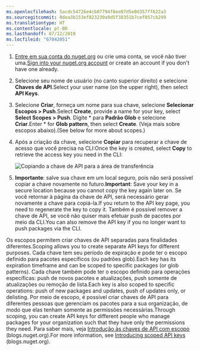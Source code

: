 ```yaml
---
ms.openlocfilehash: 5acdc54726e4cb07794f8ee07d5e0d357ff622a3
ms.sourcegitcommit: 0dea3b153ef823230a9d5f38351b7cef057cb299
ms.translationtype: HT
ms.contentlocale: pt-BR
ms.lasthandoff: 07/12/2019
ms.locfileid: "67842051"
---
```

1. <span data-ttu-id="50441-101">[Entre em sua conta do nuget.org](https://www.nuget.org/users/account/LogOn?returnUrl=%2F) ou crie uma conta, se você não tiver uma.</span><span class="sxs-lookup"><span data-stu-id="50441-101">[Sign into your nuget.org account](https://www.nuget.org/users/account/LogOn?returnUrl=%2F) or create an account if you don't have one already.</span></span>

1. <span data-ttu-id="50441-102">Selecione seu nome de usuário (no canto superior direito) e selecione **Chaves de API**.</span><span class="sxs-lookup"><span data-stu-id="50441-102">Select your user name (on the upper right), then select **API Keys**.</span></span>

1. <span data-ttu-id="50441-103">Selecione **Criar**, forneça um nome para sua chave, selecione **Selecionar Escopos > Push**.</span><span class="sxs-lookup"><span data-stu-id="50441-103">Select **Create**, provide a name for your key, select **Select Scopes > Push**.</span></span> <span data-ttu-id="50441-104">Digite \* para **Padrão Glob** e selecione **Criar**.</span><span class="sxs-lookup"><span data-stu-id="50441-104">Enter \* for **Glob pattern**, then select **Create**.</span></span> <span data-ttu-id="50441-105">(Veja mais sobre escopos abaixo).</span><span class="sxs-lookup"><span data-stu-id="50441-105">(See below for more about scopes.)</span></span>

1. <span data-ttu-id="50441-106">Após a criação da chave, selecione **Copiar** para recuperar a chave de acesso que você precisa na CLI:</span><span class="sxs-lookup"><span data-stu-id="50441-106">Once the key is created, select **Copy** to retrieve the access key you need in the CLI:</span></span>

    ![Copiando a chave de API para a área de transferência](../media/QS_Create-02-APIKey.png)

1. <span data-ttu-id="50441-108">**Importante**: salve sua chave em um local seguro, pois não será possível copiar a chave novamente no futuro.</span><span class="sxs-lookup"><span data-stu-id="50441-108">**Important**: Save your key in a secure location because you cannot copy the key again later on.</span></span> <span data-ttu-id="50441-109">Se você retornar à página da chave de API, será necessário gerar novamente a chave para copiá-la.</span><span class="sxs-lookup"><span data-stu-id="50441-109">If you return to the API key page, you need to regenerate the key to copy it.</span></span> <span data-ttu-id="50441-110">Também é possível remover a chave de API, se você não quiser mais efetuar push de pacotes por meio da CLI.</span><span class="sxs-lookup"><span data-stu-id="50441-110">You can also remove the API key if you no longer want to push packages via the CLI.</span></span>

<span data-ttu-id="50441-111">Os escopos permitem criar chaves de API separadas para finalidades diferentes.</span><span class="sxs-lookup"><span data-stu-id="50441-111">Scoping allows you to create separate API keys for different purposes.</span></span> <span data-ttu-id="50441-112">Cada chave tem seu período de expiração e pode ter o escopo definido para pacotes específicos (ou padrões glob).</span><span class="sxs-lookup"><span data-stu-id="50441-112">Each key has its expiration timeframe and can be scoped to specific packages (or glob patterns).</span></span> <span data-ttu-id="50441-113">Cada chave também pode ter o escopo definido para operações específicas: push de novos pacotes e atualizações, push somente de atualizações ou remoção de lista.</span><span class="sxs-lookup"><span data-stu-id="50441-113">Each key is also scoped to specific operations: push of new packages and updates, push of updates only, or delisting.</span></span> <span data-ttu-id="50441-114">Por meio de escopo, é possível criar chaves de API para diferentes pessoas que gerenciam os pacotes para a sua organização, de modo que elas tenham somente as permissões necessárias.</span><span class="sxs-lookup"><span data-stu-id="50441-114">Through scoping, you can create API keys for different people who manage packages for your organization such that they have only the permissions they need.</span></span> <span data-ttu-id="50441-115">Para saber mais, veja [Introdução às chaves de API com escopo](https://blog.nuget.org/20170202/introducing-scoped-api-keys.html) (blogs.nuget.org).</span><span class="sxs-lookup"><span data-stu-id="50441-115">For more information, see [Introducing scoped API keys](https://blog.nuget.org/20170202/introducing-scoped-api-keys.html) (blogs.nuget.org).</span></span>